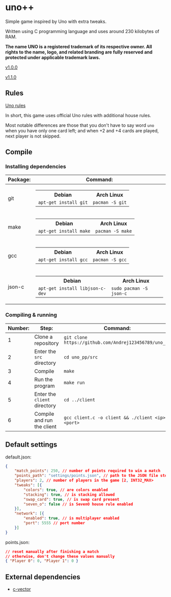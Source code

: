 # uno++
Simple game inspired by Uno with extra tweaks.

Written using C programming language and uses around 230 kilobytes of RAM.

**The name UNO is a registered trademark of its respective owner. All rights to the name, logo, and related branding are fully reserved and protected under applicable trademark laws.**

[v1.0.0](https://github.com/Andrej123456789/uno/releases/tag/v1.0.0)

[v1.1.0](https://github.com/Andrej123456789/uno_pp/releases/tag/v1.1.0)

## Rules
[Uno rules](https://en.wikipedia.org/wiki/Uno_(card_game))

In short, this game uses official Uno rules with additional house rules.

Most notable differences are those that you don't have to say word `uno` when you have only one card left; and when +2 and +4 cards are played, next player is not skipped.

## Compile

### Installing dependencies

| Package: | Command:                                                                                                                                |
| -------- | --------------------------------------------------------------------------------------------------------------------------------------- |
| git      | <table><tr><th>Debian</th><th>Arch Linux</th></tr><td>`apt-get install git`</td><td>`pacman -S git`</td></tr></table>                   |
| make     | <table><tr><th>Debian</th><th>Arch Linux</th></tr><td>`apt-get install make`</td><td>`pacman -S make`</td></tr></table>                 |
| gcc      | <table><tr><th>Debian</th><th>Arch Linux</th></tr><td>`apt-get install gcc`</td><td>`pacman -S gcc`</td></tr></table>                   |
| json-c   | <table><tr><th>Debian</th><th>Arch Linux</th></tr><td>`apt-get install libjson-c-dev`</td><td>`sudo pacman -S json-c`</td></tr></table> |

### Compiling & running

| Number: | Step:                        | Command:                                              |
| ------- | ---------------------------- | ----------------------------------------------------- |
| 1       | Clone a repository           | `git clone https://github.com/Andrej123456789/uno_pp` |
| 2       | Enter the `src` directory    | `cd uno_pp/src`                                       |
| 3       | Compile                      | `make`                                                |
| 4       | Run the program              | `make run`                                            |
| 5       | Enter the `client` directory | `cd ../client`                                        |
| 6       | Compile and run the client   | `gcc client.c -o client && ./client <ip> <port>`      |

## Default settings
default.json:
```json
{
	"match_points": 250, // number of points required to win a match
	"points_path": "settings/points.json", // path to the JSON file storing points
	"players": 2, // number of players in the game [2, INT32_MAX>
	"tweaks": [{
		"colors": true, // are colors enabled
		"stacking": true, // is stacking allowed
		"swap_card": true, // is swap card present
		"seven_o": false // is SevenO house rule enabled
	}],
	"network": [{
		"enabled": true, // is multiplayer enabled
		"port": 5555 // port number
	}]
}
```

points.json:
```json
// reset manually after finishing a match
// otherwise, don't change these values manually
{ "Player 0": 0, "Player 1": 0 }
```

## External dependencies
- [c-vector](https://github.com/eteran/c-vector)
